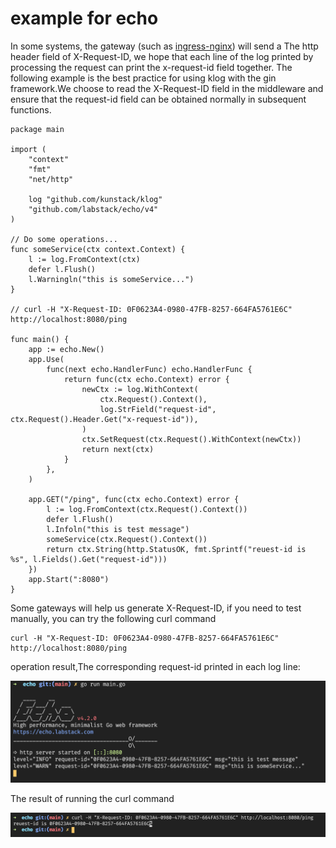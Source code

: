 # example for echo

In some systems, the gateway (such as [ingress-nginx](https://kubernetes.github.io/ingress-nginx/user-guide/nginx-configuration/configmap/#generate-request-id)) will send a The http header field of X-Request-ID, we hope that each line of the log printed by processing the request can print the x-request-id field together.
The following example is the best practice for using klog with the gin framework.We choose to read the X-Request-ID field in the middleware and ensure that the request-id field can be obtained normally in subsequent functions.

    package main

    import (
        "context"
        "fmt"
        "net/http"

        log "github.com/kunstack/klog"
        "github.com/labstack/echo/v4"
    )

    // Do some operations...
    func someService(ctx context.Context) {
        l := log.FromContext(ctx)
        defer l.Flush()
        l.Warningln("this is someService...")
    }

    // curl -H "X-Request-ID: 0F0623A4-0980-47FB-8257-664FA5761E6C" http://localhost:8080/ping

    func main() {
        app := echo.New()
        app.Use(
            func(next echo.HandlerFunc) echo.HandlerFunc {
                return func(ctx echo.Context) error {
                    newCtx := log.WithContext(
                        ctx.Request().Context(),
                        log.StrField("request-id", ctx.Request().Header.Get("x-request-id")),
                    )
                    ctx.SetRequest(ctx.Request().WithContext(newCtx))
                    return next(ctx)
                }
            },
        )

        app.GET("/ping", func(ctx echo.Context) error {
            l := log.FromContext(ctx.Request().Context())
            defer l.Flush()
            l.Infoln("this is test message")
            someService(ctx.Request().Context())
            return ctx.String(http.StatusOK, fmt.Sprintf("reuest-id is %s", l.Fields().Get("request-id")))
        })
        app.Start(":8080")
    }





Some gateways will help us generate X-Request-ID, if you need to test manually, you can try the following curl command

    curl -H "X-Request-ID: 0F0623A4-0980-47FB-8257-664FA5761E6C" http://localhost:8080/ping

operation result,The corresponding request-id printed in each log line:

![echo](./img/echo.png)


The result of running the curl command

![echo](./img/curl.png)
